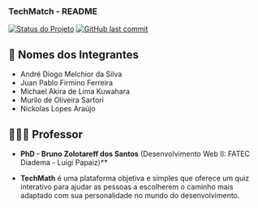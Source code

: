 ### TechMatch - README

[![Status do Projeto](https://img.shields.io/badge/Status-Em%20Desenvolvimento-yellow)]()
[![GitHub last commit](https://img.shields.io/github/last-commit/FatecLP/diagnostico)]()

## 👥 Nomes dos Integrantes
- André Diogo Melchior da Silva
- Juan Pablo Firmino Ferreira
- Michael Akira de Lima Kuwahara
- Murilo de Oliveira Sartori
- Nickolas Lopes Araújo

## 👨🏻‍🏫 Professor
- **PhD - Bruno Zolotareff dos Santos** (Desenvolvimento Web II: FATEC Diadema - Luigi Papaiz)**

- **TechMath** é uma plataforma objetiva e simples que oferece um quiz interativo para ajudar as pessoas a escolherem o caminho mais adaptado com sua personalidade no mundo do desenvolvimento.
